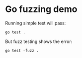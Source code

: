 # Go fuzzing demo

Running simple test will pass:
```shell
go test .
```

But fuzz testing shows the error:
```shell
go test -fuzz .
```